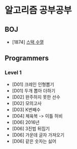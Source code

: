 # 알고리즘 공부공부

## BOJ

- [1874] [스택 수열](https://www.acmicpc.net/problem/1874)

## Programmers

### Level 1

- [D01] 크레인 인형뽑기
- [D01] 두개 뽑아 더하기
- [D02] 완주하지 못한 선수
- [D02] 모의고사
- [D03] K번째수
- [D04] 체육복 -> 이틀 허비
- [D06] 2016년
- [D06] 3진법 뒤집기
- [D06] 가운데 글자 가져오기
- [D06] 같은 숫자는 싫어
